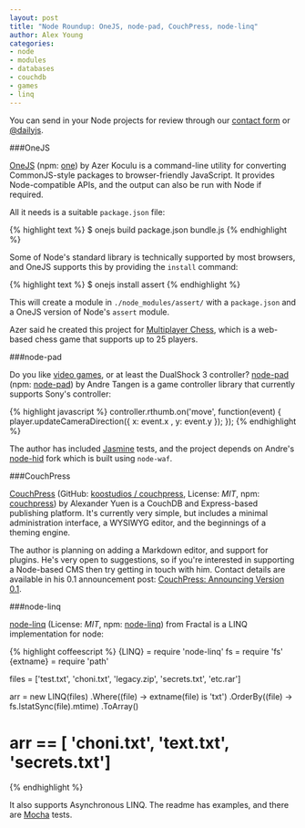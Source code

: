 ```yaml
---
layout: post
title: "Node Roundup: OneJS, node-pad, CouchPress, node-linq"
author: Alex Young
categories: 
- node
- modules
- databases
- couchdb
- games
- linq
---
```


<div class="intro">
You can send in your Node projects for review through our <a href="/contact.html">contact form</a> or <a href="http://twitter.com/dailyjs">@dailyjs</a>.
</div>

###OneJS

[OneJS](https://github.com/azer/onejs) (npm: [one](http://search.npmjs.org/#/one)) by Azer Koculu is a command-line utility for converting CommonJS-style packages to browser-friendly JavaScript.  It provides Node-compatible APIs, and the output can also be run with Node if required.

All it needs is a suitable `package.json` file:

{% highlight text %}
$ onejs build package.json bundle.js
{% endhighlight %}

Some of Node's standard library is technically supported by most browsers, and OneJS supports this by providing the `install` command:

{% highlight text %}
$ onejs install assert
{% endhighlight %}

This will create a module in `./node_modules/assert/` with a `package.json` and a OneJS version of Node's `assert` module.

Azer said he created this project for [Multiplayer Chess](http://multiplayerchess.com/), which is a web-based chess game that supports up to 25 players.

###node-pad

Do you like [video games](http://www.idlethumbs.net/), or at least the DualShock 3 controller?  [node-pad](https://github.com/andtan/node-pad) (npm: [node-pad](http://search.npmjs.org/#/node-pad)) by Andre Tangen is a game controller library that currently supports Sony's controller:

{% highlight javascript %}
controller.rthumb.on('move', function(event) {
  player.updateCameraDirection({
    x: event.x
  , y: event.y
  });
});
{% endhighlight %}

The author has included [Jasmine](http://pivotal.github.com/jasmine/) tests, and the project depends on Andre's [node-hid](https://github.com/andtan/node-hid) fork which is built using `node-waf`.

###CouchPress

[CouchPress](http://couchpress.nodester.com/) (GitHub: [koostudios / couchpress](https://github.com/koostudios/couchpress), License: _MIT_, npm: [couchpress](http://search.npmjs.org/#/couchpress)) by Alexander Yuen is a CouchDB and Express-based publishing platform.  It's currently very simple, but includes a minimal administration interface, a WYSIWYG editor, and the beginnings of a theming engine.

The author is planning on adding a Markdown editor, and support for plugins.  He's very open to suggestions, so if you're interested in supporting a Node-based CMS then try getting in touch with him.  Contact details are available in his 0.1 announcement post: [CouchPress: Announcing Version 0.1](http://couchpress.nodester.com/view/announcing-version-0.1).

###node-linq

[node-linq](https://github.com/wearefractal/node-linq) (License: _MIT_, npm: [node-linq](http://search.npmjs.org/#/node-linq)) from Fractal is a LINQ implementation for node:

{% highlight coffeescript %}
{LINQ} = require 'node-linq'
fs = require 'fs'
{extname} = require 'path'

files = ['test.txt', 'choni.txt', 'legacy.zip', 'secrets.txt', 'etc.rar']

arr = new LINQ(files)
.Where((file) -> extname(file) is 'txt')
.OrderBy((file) -> fs.lstatSync(file).mtime)
.ToArray()

# arr == [ 'choni.txt',  'text.txt', 'secrets.txt']
{% endhighlight %}

It also supports Asynchronous LINQ.  The readme has examples, and there are [Mocha](http://visionmedia.github.com/mocha/) tests.
